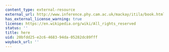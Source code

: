```yaml
---
content_type: external-resource
external_url: http://www.inference.phy.cam.ac.uk/mackay/itila/book.html
has_external_license_warning: true
license: https://en.wikipedia.org/wiki/All_rights_reserved
status: ''
title: here
uid: 20bfdd25-e2c6-4683-94da-05282dc89fff
wayback_url: ''
---
```


